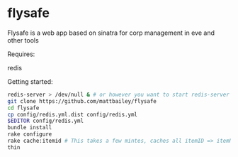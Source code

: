 flysafe
=======

Flysafe is a web app based on sinatra for corp management in eve and other tools

Requires:

redis

Getting started:

```bash
redis-server > /dev/null & # or however you want to start redis-server
git clone https://github.com/mattbailey/flysafe
cd flysafe
cp config/redis.yml.dist config/redis.yml
$EDITOR config/redis.yml
bundle install
rake configure
rake cache:itemid # This takes a few mintes, caches all itemID => itemName
thin
```
